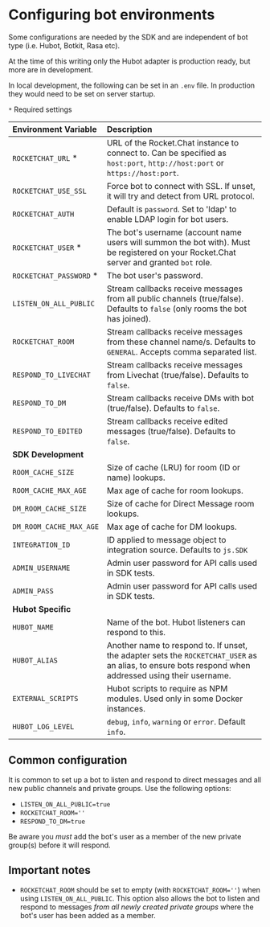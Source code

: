 # Configuring bot environments

Some configurations are needed by the SDK and are independent of bot type (i.e.
Hubot, Botkit, Rasa etc).

At the time of this writing only the Hubot adapter is production ready, but more
are in development.

In local development, the following can be set in an `.env` file. In production
they would need to be set on server startup.

`*` Required settings

Environment Variable | Description
:---- | :----
`ROCKETCHAT_URL` *     | URL of the Rocket.Chat instance to connect to. Can be specified as `host:port`, `http://host:port` or `https://host:port`.
`ROCKETCHAT_USE_SSL`   | Force bot to connect with SSL. If unset, it will try and detect from URL protocol.
`ROCKETCHAT_AUTH`      | Default is `password`. Set to 'ldap' to enable LDAP login for bot users.
`ROCKETCHAT_USER` *    | The bot's username (account name users will summon the bot with). Must be registered on your Rocket.Chat server and granted `bot` role.
`ROCKETCHAT_PASSWORD` *| The bot user's password.
`LISTEN_ON_ALL_PUBLIC` | Stream callbacks receive messages from all public channels (true/false). Defaults to `false` (only rooms the bot has joined).
`ROCKETCHAT_ROOM`      | Stream callbacks receive messages from these channel name/s. Defaults to `GENERAL`. Accepts comma separated list.
`RESPOND_TO_LIVECHAT`  | Stream callbacks receive messages from Livechat (true/false). Defaults to `false`.
`RESPOND_TO_DM`        | Stream callbacks receive DMs with bot (true/false). Defaults to `false`.
`RESPOND_TO_EDITED`    | Stream callbacks receive edited messages (true/false). Defaults to `false`.
**SDK Development**    |
`ROOM_CACHE_SIZE`      | Size of cache (LRU) for room (ID or name) lookups.
`ROOM_CACHE_MAX_AGE`   | Max age of cache for room lookups.
`DM_ROOM_CACHE_SIZE`   | Size of cache for Direct Message room lookups.
`DM_ROOM_CACHE_MAX_AGE`| Max age of cache for DM lookups.
`INTEGRATION_ID`       | ID applied to message object to integration source. Defaults to `js.SDK`
`ADMIN_USERNAME`       | Admin user password for API calls used in SDK tests.
`ADMIN_PASS`           | Admin user password for API calls used in SDK tests.
**Hubot Specific**     |
`HUBOT_NAME`           | Name of the bot. Hubot listeners can respond to this.
`HUBOT_ALIAS`          | Another name to respond to. If unset, the adapter sets the `ROCKETCHAT_USER` as an alias, to ensure bots respond when addressed using their username.
`EXTERNAL_SCRIPTS`     | Hubot scripts to require as NPM modules. Used only in some Docker instances.
`HUBOT_LOG_LEVEL`      | `debug`, `info`, `warning` or `error`. Default `info`.

## Common configuration

It is common to set up a bot to listen and respond to direct messages and all
new public channels and private groups. Use the following options:

- `LISTEN_ON_ALL_PUBLIC=true`
- `ROCKETCHAT_ROOM=''`
- `RESPOND_TO_DM=true`

Be aware you *must* add the bot's user as a member of the new private group(s)
before it will respond.

## Important notes

- `ROCKETCHAT_ROOM` should be set to empty (with `ROCKETCHAT_ROOM=''`) when using
  `LISTEN_ON_ALL_PUBLIC`. This option also allows the bot to listen and respond to
  messages _from all newly created private groups_ where the bot's user has been
  added as a member.
